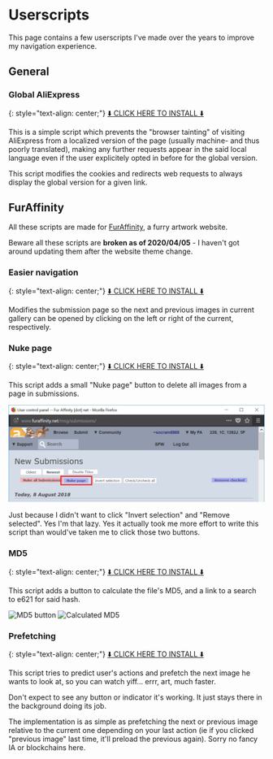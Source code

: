 ---
---

Userscripts
===========

This page contains a few userscripts I've made over the years to improve my navigation experience.

General
-------

### Global AliExpress

{: style="text-align: center;"}
[⬇️ CLICK HERE TO INSTALL ⬇️](global-aliexpress.user.js)

This is a simple script which prevents the "browser tainting" of visiting AliExpress from a localized version of the page (usually machine- and thus poorly translated), making any further requests appear in the said local language even if the user explicitely opted in before for the global version.

This script modifies the cookies and redirects web requests to always display the global version for a given link.

FurAffinity
-----------

All these scripts are made for [FurAffinity](https://www.furaffinity.net), a furry artwork website.

Beware all these scripts are **broken as of 2020/04/05** - I haven't got around updating them after the website theme change.

### Easier navigation

{: style="text-align: center;"}
[⬇️ CLICK HERE TO INSTALL ⬇️](fa-easy-nav.user.js)

Modifies the submission page so the next and previous images in current gallery can be opened by clicking on the left or right of the current, respectively.

### Nuke page

{: style="text-align: center;"}
[⬇️ CLICK HERE TO INSTALL ⬇️](fa-nuke-page.user.js)

This script adds a small "Nuke page" button to delete all images from a page in submissions.

![Nuke page button](nuke-page.jpg)

Just because I didn't want to click "Invert selection" and "Remove selected". Yes I'm that lazy. Yes it actually took me more effort to write this script than would've taken me to click those two buttons.

### MD5

{: style="text-align: center;"}
[⬇️ CLICK HERE TO INSTALL ⬇️](fa-md5.user.js)

This script adds a button to calculate the file's MD5, and a link to a search to e621 for said hash.

![MD5 button](https://raw.githubusercontent.com/socram8888/FA-Scripts/master/img/md5-btt.jpg) ![Calculated MD5](https://raw.githubusercontent.com/socram8888/FA-Scripts/master/img/md5-done.jpg)

### Prefetching

{: style="text-align: center;"}
[⬇️ CLICK HERE TO INSTALL ⬇️](fa-prefetch.user.js)

This script tries to predict user's actions and prefetch the next image he wants to look at, so you can watch yiff... errr, art, much faster.

Don't expect to see any button or indicator it's working. It just stays there in the background doing its job.

The implementation is as simple as prefetching the next or previous image relative to the current one depending on your last action (ie if you clicked "previous image" last time, it'll preload the previous again). Sorry no fancy IA or blockchains here.
